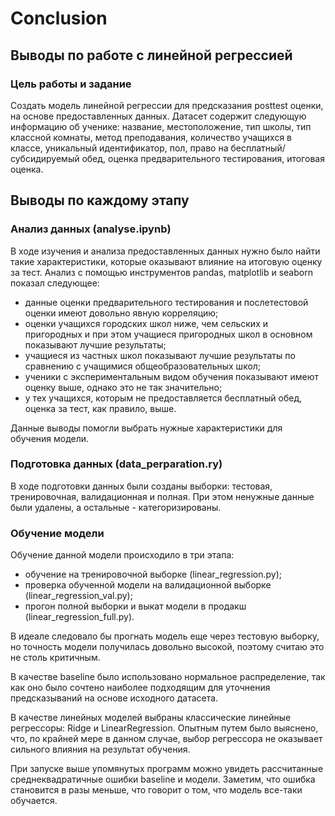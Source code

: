 # Conclusion

## Выводы по работе с линейной регрессией

### Цель работы и задание

Создать модель линейной регрессии для предсказания posttest оценки, 
на основе предоставленных данных.
Датасет содержит следующую информацию об ученике: название, местоположение,
тип школы, тип классной комнаты, метод преподавания, количество учащихся в классе,
уникальный идентификатор, пол, право на бесплатный/ субсидируемый обед,
оценка предварительного тестирования, итоговая оценка.

## Выводы по каждому этапу

### Анализ данных (analyse.ipynb)

В ходе изучения и анализа предоставленных данных нужно было найти
такие характеристики, которые оказывают влияние на итоговую оценку за тест.
Анализ с помощью инструментов pandas, matplotlib и seaborn показал следующее:

 - данные оценки предварительного тестирования и послетестовой оценки
имеют довольно явную корреляцию;
 - оценки учащихся городских школ ниже, чем сельских и пригородных
и при этом учащиеся пригородных школ в основном показывают лучшие результаты;
 - учащиеся из частных школ показывают лучшие результаты по сравнению
с учащимися общеобразовательных школ;
 - ученики с экспериментальным видом обучения показывают имеют оценку выше,
однако это не так значительно;
 - у тех учащихся, которым не предоставляется бесплатный обед, оценка за тест,
как правило, выше.

Данные выводы помогли выбрать нужные характеристики для обучения модели.

### Подготовка данных (data_perparation.ry)

В ходе подготовки данных были созданы выборки: тестовая, тренировочная,
валидационная и полная. При этом ненужные данные были удалены, а остальные -
категоризированы.

### Обучение модели
 
Обучение данной модели происходило в три этапа:

- обучение на тренировочной выборке (linear_regression.py);
- проверка обученной модели на валидационной выборке
(linear_regression_val.py);
- прогон полной выборки и выкат модели в продакш
(linear_regression_full.py).

В идеале следовало бы прогнать модель еще через тестовую выборку, но
точность модели получилась довольно высокой, поэтому считаю это
не столь критичным.

В качестве baseline было использовано нормальное распределение, так как
оно было сочтено наиболее подходящим для уточнения предсказываний на
основе исходного датасета.

В качестве линейных моделей выбраны классические линейные регрессоры:
Ridge и LinearRegression. Опытным путем было выяснено, что, по 
крайней мере в данном случае, выбор регрессора не оказывает сильного
влияния на результат обучения.

При запуске выше упомянутых программ можно увидеть рассчитанные
среднеквадратичные ошибки baseline и модели. Заметим, что ошибка
становится в разы меньше, что говорит о том, что модель все-таки
обучается.
